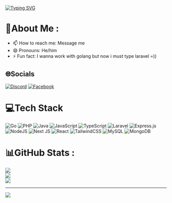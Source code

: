 [![Typing SVG](https://readme-typing-svg.herokuapp.com/?font=Righteous&color=eae1f5&size=60&center=true&vCenter=true&width=1000&height=100&lines=Hello+%F0%9F%91%8B+My+name+is+Lương+Tuấn.;Nice+to+meet+you)](https://github.com/CodingAce123)

# 💫About Me :
- 📫 How to reach me: Message me 
- 😄 Pronouns: He/him 
- ⚡ Fun fact: I wanna work with golang but now i must type laravel =))

## 🌐Socials
[![Discord](https://img.shields.io/badge/Discord-%237289DA.svg?logo=discord&logoColor=white)](htttps://discord.gg/_luongtuan) [![Facebook](https://img.shields.io/badge/Facebook-%231877F2.svg?logo=Facebook&logoColor=white)](https://facebook.com/Tunn38) 

# 💻Tech Stack
![Go](https://img.shields.io/badge/go-%2300ADD8.svg?style=for-the-badge&logo=go&logoColor=white) ![PHP](https://img.shields.io/badge/php-%23777BB4.svg?style=for-the-badge&logo=php&logoColor=white) ![Java](https://img.shields.io/badge/java-%23ED8B00.svg?style=for-the-badge&logo=java&logoColor=white) ![JavaScript](https://img.shields.io/badge/javascript-%23323330.svg?style=for-the-badge&logo=javascript&logoColor=%23F7DF1E) ![TypeScript](https://img.shields.io/badge/typescript-%23007ACC.svg?style=for-the-badge&logo=typescript&logoColor=white) ![Laravel](https://img.shields.io/badge/laravel-%23FF2D20.svg?style=for-the-badge&logo=laravel&logoColor=white) ![Express.js](https://img.shields.io/badge/express.js-%23404d59.svg?style=for-the-badge&logo=express&logoColor=%2361DAFB) ![NodeJS](https://img.shields.io/badge/node.js-6DA55F?style=for-the-badge&logo=node.js&logoColor=white) ![Next JS](https://img.shields.io/badge/Next-black?style=for-the-badge&logo=next.js&logoColor=white) ![React](https://img.shields.io/badge/react-%2320232a.svg?style=for-the-badge&logo=react&logoColor=%2361DAFB) ![TailwindCSS](https://img.shields.io/badge/tailwindcss-%2338B2AC.svg?style=for-the-badge&logo=tailwind-css&logoColor=white) ![MySQL](https://img.shields.io/badge/mysql-%2300f.svg?style=for-the-badge&logo=mysql&logoColor=white) ![MongoDB](https://img.shields.io/badge/MongoDB-%234ea94b.svg?style=for-the-badge&logo=mongodb&logoColor=white)
# 📊GitHub Stats :
![](https://github-readme-stats.vercel.app/api?username=TuanChill&theme=default&hide_border=false&include_all_commits=false&count_private=false)<br/>
![](https://github-readme-streak-stats.herokuapp.com/?user=TuanChill&theme=default&hide_border=false)<br/>
![](https://github-readme-stats.vercel.app/api/top-langs/?username=TuanChill&theme=default&hide_border=false&include_all_commits=false&count_private=false&layout=compact)

---
[![](https://visitcount.itsvg.in/api?id=TuanChill&icon=0&color=0)](https://visitcount.itsvg.in)
